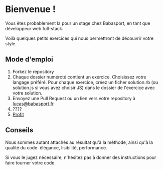 # Bienvenue !

Vous êtes probablement là pour un stage chez Babasport, en tant que développeur web full-stack. 

Voilà quelques petits exercices qui nous permettront de découvrir votre style.

## Mode d'emploi 

1. Forkez le repository
2. Chaque dossier numéroté contient un exercice. Choisissez votre langage préféré. Pour chaque exercice, créez un ficher solution.rb (ou solution.js si vous avez choisir JS) dans le dossier de l'exercice avec votre solution. 
3. Envoyez une Pull Request ou un lien vers votre repository à lucas@babasport.fr
4. ???? 
5. [Profit](http://knowyourmeme.com/memes/profit)

## Conseils
Nous sommes autant attachés au résultat qu'à la méthode, ainsi qu'à la qualité du code: élégance, lisibilité, performance.

Si vous le jugez nécessaire, n'hésitez pas à donner des instructions pour faire tourner votre code.
